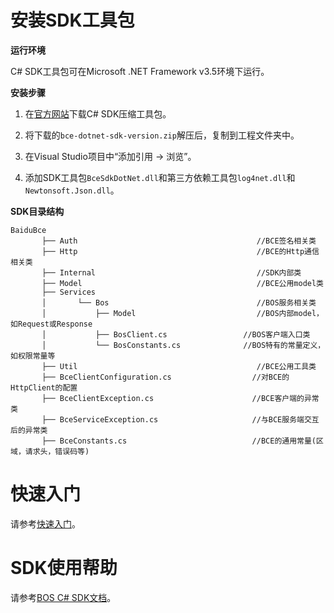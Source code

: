 # 安装SDK工具包

**运行环境**

C# SDK工具包可在Microsoft .NET Framework v3.5环境下运行。

**安装步骤**

1. 在[官方网站](http://bce.baidu.com/doc/SDKTool/index.html)下载C# SDK压缩工具包。

2. 将下载的`bce-dotnet-sdk-version.zip`解压后，复制到工程文件夹中。

3. 在Visual Studio项目中“添加引用 -> 浏览”。

4. 添加SDK工具包`BceSdkDotNet.dll`和第三方依赖工具包`log4net.dll`和`Newtonsoft.Json.dll`。

**SDK目录结构**

    BaiduBce
           ├── Auth                                        //BCE签名相关类
           ├── Http                                        //BCE的Http通信相关类
           ├── Internal                                    //SDK内部类
           ├── Model                                       //BCE公用model类
           ├── Services
           │       └── Bos                                 //BOS服务相关类
           │           ├── Model                           //BOS内部model，如Request或Response
           │           ├── BosClient.cs                 //BOS客户端入口类
           │           └── BosConstants.cs              //BOS特有的常量定义，如权限常量等
           ├── Util                                        //BCE公用工具类
           ├── BceClientConfiguration.cs                  //对BCE的HttpClient的配置
           ├── BceClientException.cs                      //BCE客户端的异常类
           ├── BceServiceException.cs                     //与BCE服务端交互后的异常类
           ├── BceConstants.cs                            //BCE的通用常量(区域，请求头，错误码等)
           
           
# 快速入门

请参考[快速入门](http://bce.baidu.com/doc/BOS/Cs-SDK.html#快速入门)。

# SDK使用帮助

请参考[BOS C# SDK文档](http://bce.baidu.com/doc/BOS/Cs-SDK.html)。
  